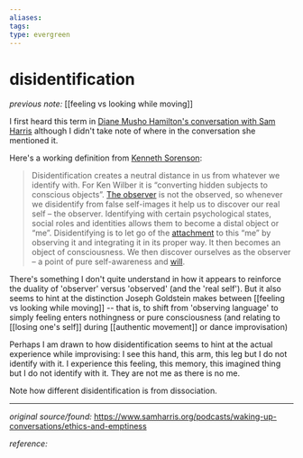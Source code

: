 ```yaml
---
aliases: 
tags: 
type: evergreen
---
```


# disidentification

_previous note:_ [[feeling vs looking while moving]]

I first heard this term in [Diane Musho Hamilton's conversation with Sam Harris](https://www.samharris.org/podcasts/waking-up-conversations/ethics-and-emptiness) although I didn't take note of where in the conversation she mentioned it. 

Here's a working definition from [Kenneth Sorenson](https://kennethsorensen.dk/en/chapter-4-disidentification-the-way-to-freedom/):

> Disidentification creates a neutral distance in us from whatever we identify with. For Ken Wilber it is “converting hidden subjects to conscious objects”. [The observer](https://kennethsorensen.dk/en/glossary/the-observer/ "Glossary: The observer") is not the observed, so whenever we disidentify from false self-images it help us to discover our real self – the observer. Identifying with certain psychological states, social roles and identities allows them to become a distal object or “me”. Disidentifying is to let go of the [attachment](https://kennethsorensen.dk/en/glossary/attachment/ "Glossary: Attachment") to this “me” by observing it and integrating it in its proper way. It then becomes an object of consciousness. We then discover ourselves as the observer – a point of pure self-awareness and [will](https://kennethsorensen.dk/en/glossary/will/ "Glossary: Will").

There's something I don't quite understand in how it appears to reinforce the duality of 'observer' versus 'observed' (and the 'real self'). But it also seems to hint at the distinction Joseph Goldstein makes between [[feeling vs looking while moving]] -- that is, to shift from 'observing language' to simply feeling enters nothingness or pure consciousness (and relating to [[losing one's self]] during [[authentic movement]] or dance improvisation)

Perhaps I am drawn to how disidentification seems to hint at the actual experience while improvising: I see this hand, this arm, this leg but I do not identify with it. I experience this feeling, this memory, this imagined thing but I do not identify with it. They are not me as there is no me. 

Note how different disidentification is from dissociation.

---

_original source/found:_ <https://www.samharris.org/podcasts/waking-up-conversations/ethics-and-emptiness>

_reference:_ 



